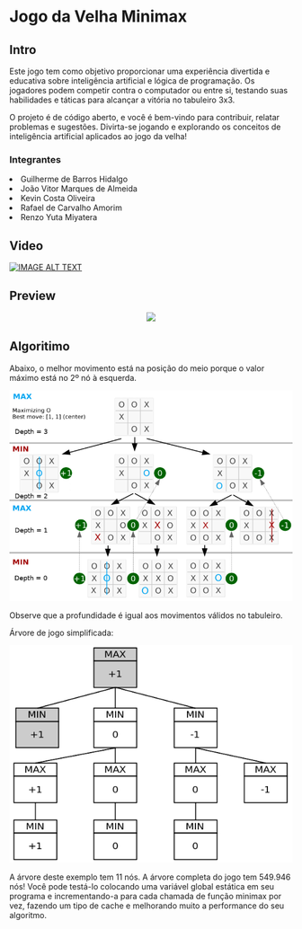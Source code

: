 # Jogo da Velha Minimax

## Intro
Este jogo tem como objetivo proporcionar uma experiência divertida e educativa sobre inteligência artificial e lógica de programação. Os jogadores podem competir contra o computador ou entre si, testando suas habilidades e táticas para alcançar a vitória no tabuleiro 3x3.

O projeto é de código aberto, e você é bem-vindo para contribuir, relatar problemas e sugestões. Divirta-se jogando e explorando os conceitos de inteligência artificial aplicados ao jogo da velha!

<h3>Integrantes</h3>
<li>Guilherme de Barros Hidalgo</li>
<li>João Vitor Marques de Almeida</li>
<li>Kevin Costa Oliveira</li>
<li>Rafael de Carvalho Amorim </li>
<li>Renzo Yuta Miyatera</li>

## Video
[![IMAGE ALT TEXT](http://img.youtube.com/vi/OZkIVR9bI1I/0.jpg)](http://www.youtube.com/watch?v=OZkIVR9bI1I "Jogo da Velha")


## Preview
<p align="center">
	<img src="preview/jogando.gif"></img>
</p>

## Algoritimo
Abaixo, o melhor movimento está na posição do meio porque o valor máximo está no 2º nó à esquerda.
<p align="center">
	<img src="preview/tic-tac-toe-minimax-game-tree.png"></img>
</p>

Observe que a profundidade é igual aos movimentos válidos no tabuleiro.

Árvore de jogo simplificada:
<p align="center">
	<img src="preview/simplified-g-tree.png"></img>
</p>

A árvore deste exemplo tem 11 nós. A árvore completa do jogo tem 549.946 nós! Você pode testá-lo colocando uma variável global estática em seu programa e incrementando-a para cada chamada de função minimax por vez, fazendo um tipo de cache e melhorando muito a performance do seu algoritmo.

